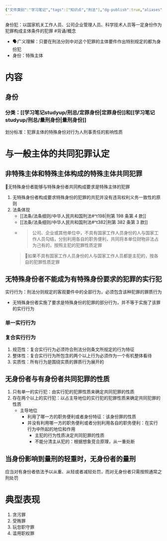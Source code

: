 ```yaml
---
{"文件类别":"学习笔记","tags":["知识点","刑法"],"dg-publish":true,"aliases":["特殊主体","特殊主体犯罪"],"permalink":"/学习笔记studyup/刑总/身份犯/","dgPassFrontmatter":true,"created":"2024-10-31T19:20:58.810+08:00","updated":"2024-11-03T14:33:57.524+08:00"}
---
```


身份犯：以国家机关工作人员、公司企业管理人员、科学技术人员等一定身份作为犯罪构成主体条件的犯罪 #背诵/概念 
- 🗣️广义理解：只要在刑法分则中对这个犯罪的主体要件作出特别规定的都为身份犯
- 身份：特殊主体
# 内容
## 身份
### 分类：[[学习笔记studyup/刑总/定罪身份\|定罪身份]]和[[学习笔记studyup/刑总/量刑身份\|量刑身份]]
划分标准：犯罪主体的特殊身份对行为人刑事责任的影响性质
# 与一般主体的共同犯罪认定
## 非特殊主体和特殊主体构成的特殊主体共同犯罪
🧵无特殊身份者能够与特殊身份者共同构成要求是特殊主体的犯罪
1. 无特殊身份者构成要求特殊身份的犯罪的共犯并没有违背权利义务一致性的原则
2. 法条体现
	- [[法条/法条细则/中华人民共和国刑法#^t198\|刑第 198 条第 4 款]]
	- [[法条/法条细则/中华人民共和国刑法#^t382\|刑第 382 条第 3 款]]
	- >公司、企业或其他单位中，不具有国家工作人员身份的人与国家工作人员勾结，分别利用各自的职务便利，共同将本单位财物非法占为己有的，按照主犯的犯罪性质定罪
	>🧵如果不具有国家工作人员身份的人与国家工作人员都是主犯的，按各自的犯罪性质定罪
	
## 无特殊身份者不能成为有特殊身份要求的犯罪的实行犯
实行行为：刑法分则规定的客观要件中的全部行为，必须包含该种犯罪的罪质行为
- 无特殊身份者实施了要求是特殊身份的犯罪的部分行为，并不等于实施了该罪的实行行为
### 单一实行行为
### 复合实行行为
1. 规范性：复合实行行为必须符合刑法分则条文所规定的行为特征
2. 整体性：复合实行行为所包含的两个以上行为必须作为一个有机整体看待
3. 实质性：所有行为是围绕实质的罪质行为展开的
## 无身份者与有身份者共同犯罪的性质
1. 只有单一的实行犯：由实行犯的犯罪性质来确定共同犯罪的性质
2. 存在两个以上的实行犯：以占主导地位的实行犯的犯罪性质来确定共同犯罪的性质
	- 主导地位
		- 利用了哪一方的职务便利或者身份特征：该身份罪的性质
		- 并没有利用哪一方的职务便利或者分别利用各自的职务便利：在实行行为中所起的地位和作用
			- 主犯的行为性质决定共同犯罪的性质
			- 不能分清主从犯的：根据想象竞合原理，从一重处断
## 当身份影响到量刑的轻重时，无身份者的量刑
应当对有身份者依法予以从重、从轻或者减轻处罚，而对无身份者只需按照通常之刑处罚
# 典型表现
1. 贪污罪
2. 受贿罪
3. 玩忽职守罪
4. 滥用职权罪